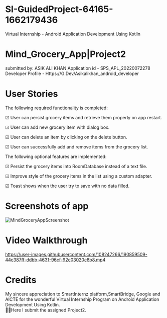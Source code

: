 # SI-GuidedProject-64165-1662179436
Virtual Internship - Android Application Development Using Kotlin

# Mind_Grocery_App|Project2

submitted by: ASIK ALI KHAN
Application id - SPS_APL_20220072278
Developer Profile -
Https://G.Dev/Asikalikhan_android_developer

# User Stories

The following required functionality is completed:

☑ User can persist grocery items and retrieve them properly on app restart.
 
☑ User can add new grocery item with dialog box.
 
☑ User can delete an item by clicking on the delete button.
 
☑ User can successfully add and remove items from the grocery list.
 
 
The following optional features are implemented:
 
☑ Persist the grocery items into RoomDatabase instead of a text file.
 
☑ Improve style of the grocery items in the list using a custom adapter.

☑ Toast shows when the user try to save with no data filled.



# Screenshots of app

![MindGroceryAppScreenshot](https://user-images.githubusercontent.com/108247266/190859333-596b6e5e-4938-4f60-a0f0-b5328a4bfb20.png)






# Video Walkthrough 


https://user-images.githubusercontent.com/108247266/190859509-44c387ff-ddbb-4631-96cf-92c03020c8b8.mp4



# Credits

 My sincere appreciation to SmartInternz platform,SmartBridge, Google and AICTE for the wonderful Virtual Internship Program on Android Application Development Using Kotlin.  
🙆‍ ✔Here I submit the assigned Project2.
    
